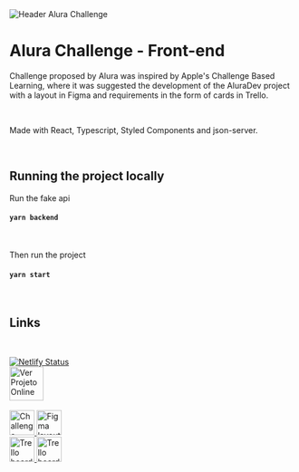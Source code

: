 <img alt="Header Alura Challenge" src="https://raw.githubusercontent.com/danielacb/challenge_alura-dev/main/public/readme/alura-challenge-header.png" style="text-align: center;">

# Alura Challenge - Front-end

Challenge proposed by Alura was inspired by Apple's Challenge Based Learning, where it was suggested the development of the AluraDev project with a layout in Figma and requirements in the form of cards in Trello.

<br>

Made with React, Typescript, Styled Components and json-server.

<br>

## Running the project locally

Run the fake api

#### `yarn backend`

<br>

Then run the project

#### `yarn start`

<br>

## Links

<br>

[![Netlify Status](https://api.netlify.com/api/v1/badges/0ea473f4-5874-40a0-816d-cdaf36ac168e/deploy-status)](https://app.netlify.com/sites/dcb-alura-dev/deploys)
<br>
<a href="https://dcb-alura-dev.netlify.app/" target="_blank">
<img alt="Ver Projeto Online" src="https://raw.githubusercontent.com/danielacb/challenge_alura-dev/main/public/readme/btn-project.png" height="60px" >
</a>
<br><br>
<a href="https://www.alura.com.br/challenges/front-end" target="_blank">
<img alt="Challenge page" src="https://raw.githubusercontent.com/danielacb/challenge_alura-dev/main/public/readme/btn-challenge.png" height="44px" >
</a>
<a href="https://www.figma.com/file/Ve4hpTfmMa7yAFneoGtGKD/Projects?node-id=17%3A3367&viewport=86%2C-1148%2C0.3736729025840759" target="_blank">
<img alt="Figma layout" src="https://raw.githubusercontent.com/danielacb/challenge_alura-dev/main/public/readme/btn-figma.png" height="44px">
</a>
<br>
<a href="https://trello.com/b/19ouy4RA/desafio-front-end-semana-1" target="_blank">
<img alt="Trello board (week 1)" src="https://raw.githubusercontent.com/danielacb/challenge_alura-dev/main/public/readme/btn-trello-1.png" height="44px">
</a>
<a href="https://trello.com/b/cx6kSI5C/desafio-front-end-semana-2" target="_blank">
<img alt="Trello board (week 2)" src="https://raw.githubusercontent.com/danielacb/challenge_alura-dev/main/public/readme/btn-trello-2.png" height="44px">
</a>
